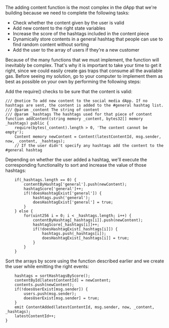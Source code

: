 The adding content function is the most complex in the dApp that we're building because we need to complete the following tasks:

- Check whether the content given by the user is valid
- Add new content to the right state variables
- Increase the score of the hashtags included in the content piece
- Dynamically store contents in a general hashtag that people can use to find random content without sorting
- Add the user to the array of users if they're a new customer

Because of the many functions that we must implement, the function will inevitably be complex. That's why it is important to take your time to get it right, since we could easily create gas traps that consume all the available gas. Before seeing my solution, go to your computer to implement them as best as possible on your own by performing the following steps:

Add the require() checks to be sure that the content is valid:

```
/// @notice To add new content to the social media dApp. If no hashtags are sent, the content is added to the #general hashtag list.
/// @param _content The string of content
/// @param _hashtags The hashtags used for that piece of content
function addContent(string memory _content, bytes32[] memory _hashtags) public {
    require(bytes(_content).length > 0, 'The content cannot be empty');
    Content memory newContent = Content(latestContentId, msg.sender, now, _content, _hashtags);
    // If the user didn't specify any hashtags add the content to the #general hashtag
```

Depending on whether the user added a hashtag, we'll execute the corresponding functionality to sort and increase the value of those hashtags:
```
    if(_hashtags.length == 0) {
        contentByHashtag['general'].push(newContent);
        hashtagScore['general']++;
        if(!doesHashtagExist['general']) {
            hashtags.push('general');
            doesHashtagExist['general'] = true;
        }
    } else {
        for(uint256 i = 0; i < _hashtags.length; i++) {
            contentByHashtag[_hashtags[i]].push(newContent);
            hashtagScore[_hashtags[i]]++;
            if(!doesHashtagExist[_hashtags[i]]) {
                hashtags.push(_hashtags[i]);
                doesHashtagExist[_hashtags[i]] = true;
            }
        }
    }
```

Sort the arrays by score using the function described earlier and we create the user while emitting the right events:

```
    hashtags = sortHashtagsByScore();
    contentById[latestContentId] = newContent;
    contents.push(newContent);
    if(!doesUserExist[msg.sender]) {
        users.push(msg.sender);
        doesUserExist[msg.sender] = true;
    }
    emit ContentAdded(latestContentId, msg.sender, now, _content, _hashtags);
    latestContentId++;
}
```
